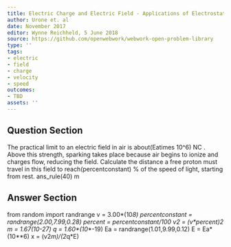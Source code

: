```yaml
---
title: Electric Charge and Electric Field - Applications of Electrostatics
author: Urone et. al
date: November 2017
editor: Wynne Reichheld, 5 June 2018
source: https://github.com/openwebwork/webwork-open-problem-library
type: ''
tags:
- electric
- field
- charge
- velocity
- speed
outcomes:
- TBD
assets: ''
---
```


## Question Section 

The practical limit to an electric field in air is about(Eatimes 10^6) NC . Above this strength, sparking takes place because air begins to ionize and charges flow, reducing the field. 
Calculate the distance a free proton must travel in this field to reach(percentconstant) % of the speed of light, starting from rest. 
ans_rule(40) m


## Answer Section

from random import randrange
v = 3.00*(10**8)
percentconstant = randrange(2.00,7.99,0.28)
percent = percentconstant/100
v2 = (v*percent)**2
m = 1.67*(10**-27)
q = 1.60*(10**-19)
Ea = randrange(1.01,9.99,0.12)
E = Ea*(10**6)
x = (v2*m)/(2*q*E)